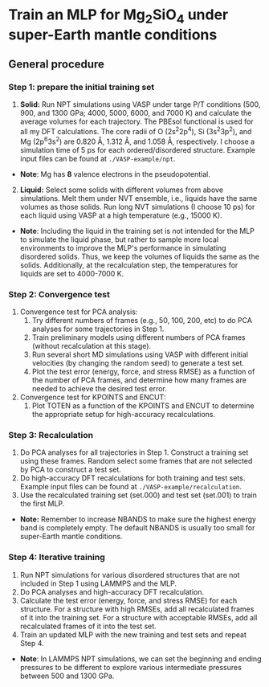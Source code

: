 # Train an MLP for Mg<sub>2</sub>SiO<sub>4</sub> under super-Earth mantle conditions

## General procedure
### Step 1: prepare the initial training set
1. **Solid:** Run NPT simulations using VASP under targe P/T conditions (500, 900, and 1300 GPa; 4000, 5000, 6000, and 7000 K) and calculate the average volumes for each trajectory. The PBEsol functional is used for all my DFT calculations. The core radii of O (2s<sup>2</sup>2p<sup>4</sup>), Si (3s<sup>2</sup>3p<sup>2</sup>), and Mg (2p<sup>6</sup>3s<sup>2</sup>) are 0.820 Å, 1.312 Å, and 1.058 Å, respectively. I choose a simulation time of 5 ps for each ordered/disordered structure. Example input files can be found at `./VASP-example/npt`.
* **Note**: Mg has **8** valence electrons in the pseudopotential.
2. **Liquid:** Select some solids with different volumes from above simulations. Melt them under NVT ensemble, i.e., liquids have the same volumes as those solids. Run long NVT simulations (I choose 10 ps) for each liquid using VASP at a high temperature (e.g., 15000 K).
* **Note**: Including the liquid in the training set is not intended for the MLP to simulate the liquid phase, but rather to sample more local environments to improve the MLP's performance in simulating disordered solids. Thus, we keep the volumes of liquids the same as the solids. Additionally, at the recalculation step, the temperatures for liquids are set to 4000-7000 K.

### Step 2: Convergence test
1. Convergence test for PCA analysis:
   1. Try different numbers of frames (e.g., 50, 100, 200, etc) to do PCA analyses for some trajectories in Step 1. 
   2. Train preliminary models using different numbers of PCA frames (without recalculation at this stage). 
   3. Run several short MD simulations using VASP with different initial velocities (by changing the random seed) to generate a test set. 
   4. Plot the test error (energy, force, and stress RMSE) as a function of the number of PCA frames, and determine how many frames are needed to achieve the desired test error.
2. Convergence test for KPOINTS and ENCUT:
   1. Plot TOTEN as a function of the KPOINTS and ENCUT to determine the appropriate setup for high-accuracy recalculations.
   
### Step 3: Recalculation
1. Do PCA analyses for all trajectories in Step 1. Construct a training set using these frames. Random select some frames that are not selected by PCA to construct a test set.
2. Do high-accuracy DFT recalculations for both training and test sets. Example input files can be found at `./VASP-example/recalculation`.
3. Use the recalculated training set (set.000) and test set (set.001) to train the first MLP.
* **Note:** Remember to increase NBANDS to make sure the highest energy band is completely empty. The default NBANDS is usually too small for super-Earth mantle conditions.

### Step 4: Iterative training
1. Run NPT simulations for various disordered structures that are not included in Step 1 using LAMMPS and the MLP.
2. Do PCA analyses and high-accuracy DFT recalculation.
3. Calculate the test error (energy, force, and stress RMSE) for each structure. For a structure with high RMSEs, add all recalculated frames of it into the training set. For a structure with acceptable RMSEs, add all recalculated frames of it into the test set.
4. Train an updated MLP with the new training and test sets and repeat Step 4.
* **Note**: In LAMMPS NPT simulations, we can set the beginning and ending pressures to be different to explore various intermediate pressures between 500 and 1300 GPa.
